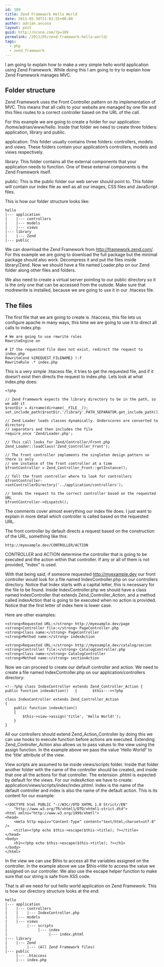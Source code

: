 ```yaml
---
id: 189
title: Zend Framework Hello World
date: 2011-05-30T21:01:55+00:00
author: adrian.ancona
layout: post
guid: http://ncona.com/?p=189
permalink: /2011/05/zend-framework-hello-world/
tags:
  - php
  - zend_framework
---
```

I am going to explain how to make a very simple hello world application using Zend Framework. While doing this I am going to try to explain how Zend Framework manages MVC.

## Folder structure

Zend Framework uses the Front Controller pattern on its implementation of MVC. This means that all calls to your website are managed by one file and this files routes to a correct controller based on the URL of the call.

For this example we are going to create a folder for our application: /home/adrian/www/hello. Inside that folder we need to create three folders: application, library and public.

<!--more-->

application: This folder usually contains three folders: controllers, models and views. These folders contain your application&#8217;s controllers, models and views respectively.

library: This folder contains all the external components that your application needs to function. One of these external components is the Zend Framework itself.

public: This is the public folder our web server should point to. This folder will contain our index file as well as all our images, CSS files and JavaScript files.

This is how our folder structure looks like:

```
hello
|--- application
|    |--- controllers
|    |--- models
|    |--- views
|--- library
|    |--- Zend
|--- public
```

We can download the Zend Framework from http://framework.zend.com/. For this example we are going to download the full package but the minimal package should also work. Decompress it and put the files inside library/Zend. Now we should have a file named Loader.php on our Zend folder along other files and folders.

We also need to create a virtual server pointing to our public directory so it is the only one that can be accessed from the outside. Make sure that modrewrite is installed, because we are going to use it in our .htacess file.

## The files

The first file that we are going to create is .htaccess, this file lets us configure apache in many ways, this time we are going to use it to direct all calls to index.php.

```
# We are going to use rewrite rules
RewriteEngine on

# If the requested file does not exist, redirect the request to index.php
RewriteCond %{REQUEST_FILENAME} !-f
RewriteRule .* index.php
```

This is a very simple .htacess file, it tries to get the requested file, and if it doesn&#8217;t exist then directs the request to index.php. Lets look at what index.php does:

```
<?php

// Zend Framework expects the library directory to be in the path, so we add it
$rootDir = dirname(dirname(__FILE__));
set_include_path($rootDir.'/library'.PATH_SEPARATOR.get_include_path());

// Zend Loader loads classes dynamically. Underscores are converted to directory
// separators and then includes the file
require_once 'Zend/Loader.php';

// This call looks for Zend/Controller/Front.php
Zend_Loader::loadClass('Zend_Controller_Front');

// The front controller implements the singleton design pattern so there is only
// one instance of the front controller at a time
$frontController = Zend_Controller_Front::getInstance();

// Tell the front controller where to look for controllers
$frontController->setControllerDirectory('../application/controllers');

// Sends the request to the correct controller based on the requested URL
$frontController->dispatch();
```

The comments cover almost everything our index file does. I just want to explain in more detail which controller is called based on the requested URL.

The front controller by default directs a request based on the construction of the URL, something like this:

```
http://myexample.dev/CONTROLLER/ACTION
```

CONTROLLER and ACTION determine the controller that is going to be executed and the action within that controller. If any or all of them is not provided, &#8220;index&#8221; is used.

With that being said, if someone requested http://myexample.dev our front controller would look for a file named IndexController.php on our controllers directory. Notice that Index starts with a capital letter, this is necessary for the file to be found. Inside IndexController.php we should have a class named IndexController that extends Zend\_Controller\_Action, and a method called indexAction that is going to be executed when no action is provided. Notice that the first letter of index here is lower case.

Here are other examples:

```
<strong>Requested URL:</strong> http://myexample.dev/page
<strong>Controller file:</strong> PageController.php
<strong>Class name:</strong> PageController
<strong>Method name:</strong> indexAction

<strong>Requested URL:</strong> http://myexample.dev/catalog/secion
<strong>Controller file:</strong> CatalogController.php
<strong>Class name:</strong> CatalogController
<strong>Method name:</strong> sectionAction
```

Now we can proceed to create our default controller and action. We need to create a file named IndexController.php on our application/controllers directory:

```
<!--?php class IndexController extends Zend_Controller_Action { 	public function indexAction() 	{ 		$this---><?php

class IndexController extends Zend_Controller_Action
{
    public function indexAction()
    {
        $this->view->assign('title', 'Hello World!');
    }
}
```

All our controllers should extend Zend\_Action\_Controller by doing this we can use hooks to execute function before actions are executed. Extending Zend\_Controller\_Action also allows us to pass values to the view using the assign function. In the example above we pass the value &#8216;Hello World!&#8217; to the &#8216;title&#8217; attribute of the view.

View scripts are assumed to be inside views/scripts folder. Inside that folder another folder with the name of the controller should be created, and inside that one all the actions for that controller. The extension .phtml is expected by default for the views. For our indexAction we have to create: application/views/scripts/index/index.phtml. Index is the name of the default controller and index is also the name of the default action. This is its content for our example:

```
<!DOCTYPE html PUBLIC "-//W3C//DTD XHTML 1.0 Strict//EN"
    "http://www.w3.org/TR/xhtml1/DTD/xhtml1-strict.dtd">
<html xmlns="http://www.w3.org/1999/xhmtl">
<head>
    <meta http-equiv="Content-Type" content="text/html;charset=utf-8" />
    <title><?php echo $this->escape($this->title); ?></title>
</head>
<body>
    <h1><?php echo $this->escape($this->title); ?></h1>
</body>
</html>
```

In the view we can use $this to access all the variables assigned on the controller. In the example above we use $this->title to access the value we assigned on our controller. We also use the escape helper function to make sure that our string is safe from XSS code.

That is all we need for out hello world application on Zend Framework. This is how our directory structure looks at the end:

```
hello
|--- application
|    |--- controllers
|    |    |--- IndexController.php 
|    |--- models
|    |--- views
|         |--- scripts
|              |--- index
|                   |--- index.phtml
|--- library
|    |--- Zend
|         |--- (All Zend Framework files)
|--- public
     |--- .htaccess
     |--- index.php
```
